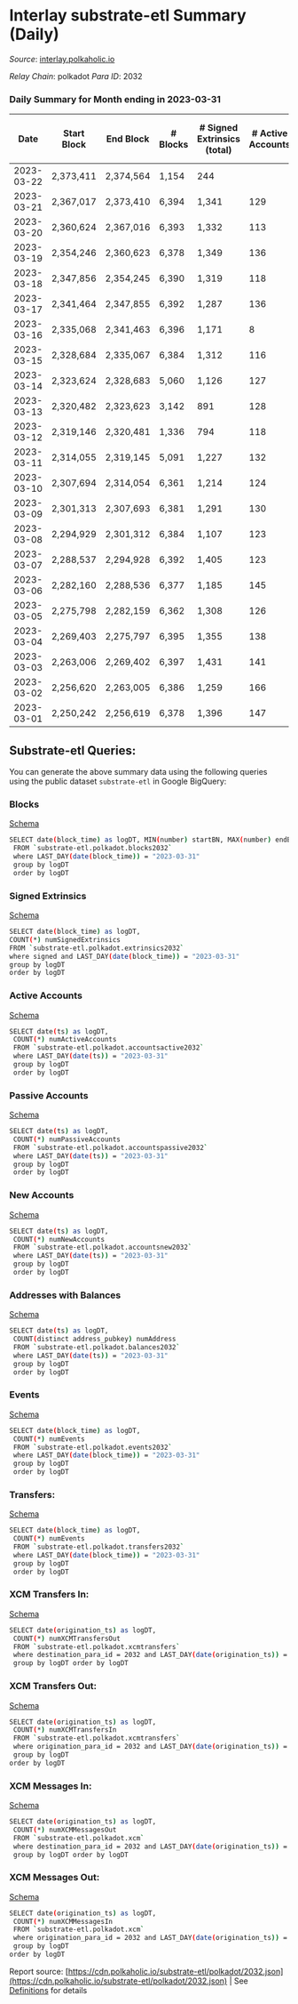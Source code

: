 # Interlay substrate-etl Summary (Daily)

_Source_: [interlay.polkaholic.io](https://interlay.polkaholic.io)

*Relay Chain*: polkadot
*Para ID*: 2032



### Daily Summary for Month ending in 2023-03-31


| Date | Start Block | End Block | # Blocks  | # Signed Extrinsics (total) | # Active Accounts | # Passive | # New | # Addresses with Balances | # Events | # Transfers | # XCM Transfers In | # XCM Transfers Out | # XCM In | # XCM Out | Issues | 
| ---- | ----------- | --------- | --------  | --------------------------- | ----------------- | --------- | ----- | ------------------------- | -------- | ----------- | ------------------ | ------------------- | -------- | --------- | ------ |
| 2023-03-22 | 2,373,411 | 2,374,564 | 1,154  | 244 |  |  |  |  | 10,446 | 1,162 ($1,230.12) |   |   |  |  |  |
| 2023-03-21 | 2,367,017 | 2,373,410 | 6,394  | 1,341 | 129 | 18 | 5 | 11,479 | 57,905 | 6,554 ($23,551.94) | 12 ($1,219.39) | 15 ($2,195.70) | 9 | 6 |  |
| 2023-03-20 | 2,360,624 | 2,367,016 | 6,393  | 1,332 | 113 | 23 | 13 | 11,474 | 57,957 | 6,561 ($75,066.33) | 27 ($9,654.75) | 10 ($1,791.62) | 29 | 10 |  |
| 2023-03-19 | 2,354,246 | 2,360,623 | 6,378  | 1,349 | 136 | 16 | 5 | 11,461 | 57,730 | 6,553 ($40,539.41) | 16 ($1,946.36) | 18 ($2,843.75) | 17 | 18 |  |
| 2023-03-18 | 2,347,856 | 2,354,245 | 6,390  | 1,319 | 118 | 18 | 5 | 11,456 | 57,679 | 6,548 ($31,186.50) | 22 ($2,034.28) | 18 ($2,515.60) | 28 | 23 |  |
| 2023-03-17 | 2,341,464 | 2,347,855 | 6,392  | 1,287 | 136 | 18 | 6 | 11,451 | 57,658 | 6,556 ($30,910.38) | 17 ($9,926.73) | 21 ($1,675.64) | 23 | 23 |  |
| 2023-03-16 | 2,335,068 | 2,341,463 | 6,396  | 1,171 | 8 | 107 | 7 | 11,445 | 57,093 | 6,543 ($22,876.26) | 18 ($4,775.19) | 18 ($8,856.96) | 18 | 15 |  |
| 2023-03-15 | 2,328,684 | 2,335,067 | 6,384  | 1,312 | 116 | 20 | 4 | 11,438 | 57,635 | 6,531 ($68,489.85) | 13 ($5,127.80) | 23 ($14,143.84) | 14 | 17 |  |
| 2023-03-14 | 2,323,624 | 2,328,683 | 5,060  | 1,126 | 127 | 21 | 5 | 11,434 | 46,498 | 5,219 ($32,940.23) | 16 ($6,661.88) | 32 ($7,167.73) | 18 | 29 |  |
| 2023-03-13 | 2,320,482 | 2,323,623 | 3,142  | 891 | 128 | 15 | 4 | 11,429 | 29,994 | 3,311 ($210,507.24) | 14 ($1,886.44) | 20 ($1,505.64) | 14 | 14 |  |
| 2023-03-12 | 2,319,146 | 2,320,481 | 1,336  | 794 | 118 | 15 | 7 | 11,425 | 15,217 | 1,464 ($16,188.32) | 15 ($1,570.37) | 19 ($1,763.12) | 27 | 29 |  |
| 2023-03-11 | 2,314,055 | 2,319,145 | 5,091  | 1,227 | 132 | 21 | 5 | 11,418 | 46,908 | 5,256 ($126,481.29) | 12 ($1,198.35) | 23 ($13,364.34) | 18 | 25 |  |
| 2023-03-10 | 2,307,694 | 2,314,054 | 6,361  | 1,214 | 124 | 20 | 8 | 11,413 | 57,171 | 6,547 ($219,051.82) | 32 ($48,363.30) | 26 ($273,337.42) | 37 | 29 |  |
| 2023-03-09 | 2,301,313 | 2,307,693 | 6,381  | 1,291 | 130 | 22 | 5 | 11,405 | 57,640 | 6,553 ($181,543.26) | 31 ($10,570.58) | 18 ($18,982.93) | 44 | 28 |  |
| 2023-03-08 | 2,294,929 | 2,301,312 | 6,384  | 1,107 | 123 | 25 | 13 | 11,400 | 56,774 | 6,540 ($71,393.25) | 13 ($16,656.20) | 13 ($796.92) | 13 | 11 |  |
| 2023-03-07 | 2,288,537 | 2,294,928 | 6,392  | 1,405 | 123 | 23 | 11 | 11,387 | 58,030 | 6,550 ($25,987.09) | 9 ($6,451.56) | 14 ($979.26) | 9 | 13 |  |
| 2023-03-06 | 2,282,160 | 2,288,536 | 6,377  | 1,185 | 145 | 19 | 4 | 11,376 | 57,097 | 6,541 ($34,357.96) | 11 ($1,946.64) | 12 ($1,367.86) | 14 | 13 |  |
| 2023-03-05 | 2,275,798 | 2,282,159 | 6,362  | 1,308 | 126 | 20 | 268 | 11,372 | 57,564 | 6,513 ($49,318.05) | 15 ($4,663.78) | 21 ($3,527.17) | 22 | 28 |  |
| 2023-03-04 | 2,269,403 | 2,275,797 | 6,395  | 1,355 | 138 | 21 | 7 | 11,104 | 57,793 | 6,550 ($42,292.63) | 6 ($838.77) | 14 ($1,404.42) | 7 | 14 |  |
| 2023-03-03 | 2,263,006 | 2,269,402 | 6,397  | 1,431 | 141 | 19 | 7 | 11,098 | 58,260 | 6,571 ($63,164.43) | 14 ($2,674.82) | 23 ($10,523.60) | 16 | 22 |  |
| 2023-03-02 | 2,256,620 | 2,263,005 | 6,386  | 1,259 | 166 | 19 | 6 | 11,091 | 57,879 | 6,644 ($50,907.36) | 52 ($7,416.57) | 42 ($4,117.17) | 56 | 45 |  |
| 2023-03-01 | 2,250,242 | 2,256,619 | 6,378  | 1,396 | 147 | 17 | 4 | 11,086 | 57,985 | 6,568 ($57,754.80) | 30 ($11,966.86) | 30 ($5,576.34) | 32 | 28 |  |

## Substrate-etl Queries:
You can generate the above summary data using the following queries using the public dataset `substrate-etl` in Google BigQuery:


### Blocks 

[Schema](https://github.com/colorfulnotion/substrate-etl/blob/main/schema/blocks.json)

```bash
SELECT date(block_time) as logDT, MIN(number) startBN, MAX(number) endBN, COUNT(*) numBlocks 
 FROM `substrate-etl.polkadot.blocks2032`  
 where LAST_DAY(date(block_time)) = "2023-03-31" 
 group by logDT 
 order by logDT
```

### Signed Extrinsics 

[Schema](https://github.com/colorfulnotion/substrate-etl/blob/main/schema/extrinsics.json)

```bash
SELECT date(block_time) as logDT, 
COUNT(*) numSignedExtrinsics 
FROM `substrate-etl.polkadot.extrinsics2032`  
where signed and LAST_DAY(date(block_time)) = "2023-03-31" 
group by logDT 
order by logDT
```

### Active Accounts 

[Schema](https://github.com/colorfulnotion/substrate-etl/blob/main/schema/accountsactive.json)

```bash
SELECT date(ts) as logDT, 
 COUNT(*) numActiveAccounts 
 FROM `substrate-etl.polkadot.accountsactive2032` 
 where LAST_DAY(date(ts)) = "2023-03-31" 
 group by logDT 
 order by logDT
```

### Passive Accounts 

[Schema](https://github.com/colorfulnotion/substrate-etl/blob/main/schema/accountspassive.json)

```bash
SELECT date(ts) as logDT, 
 COUNT(*) numPassiveAccounts 
 FROM `substrate-etl.polkadot.accountspassive2032` 
 where LAST_DAY(date(ts)) = "2023-03-31" 
 group by logDT 
 order by logDT
```

### New Accounts 

[Schema](https://github.com/colorfulnotion/substrate-etl/blob/main/schema/accountsnew.json)

```bash
SELECT date(ts) as logDT, 
 COUNT(*) numNewAccounts 
 FROM `substrate-etl.polkadot.accountsnew2032` 
 where LAST_DAY(date(ts)) = "2023-03-31" 
 group by logDT
 order by logDT
```

### Addresses with Balances 

[Schema](https://github.com/colorfulnotion/substrate-etl/blob/main/schema/balances.json)

```bash
SELECT date(ts) as logDT,
 COUNT(distinct address_pubkey) numAddress 
 FROM `substrate-etl.polkadot.balances2032` 
 where LAST_DAY(date(ts)) = "2023-03-31" 
 group by logDT 
 order by logDT
```

### Events 

[Schema](https://github.com/colorfulnotion/substrate-etl/blob/main/schema/events.json)

```bash
SELECT date(block_time) as logDT, 
 COUNT(*) numEvents 
 FROM `substrate-etl.polkadot.events2032` 
 where LAST_DAY(date(block_time)) = "2023-03-31" 
 group by logDT 
 order by logDT
```

### Transfers:

[Schema](https://github.com/colorfulnotion/substrate-etl/blob/main/schema/transfers.json)

```bash
SELECT date(block_time) as logDT, 
 COUNT(*) numEvents 
 FROM `substrate-etl.polkadot.transfers2032` 
 where LAST_DAY(date(block_time)) = "2023-03-31" 
 group by logDT 
 order by logDT
```

### XCM Transfers In: 

[Schema](https://github.com/colorfulnotion/substrate-etl/blob/main/schema/xcmtransfers.json)

```bash
SELECT date(origination_ts) as logDT, 
 COUNT(*) numXCMTransfersOut 
 FROM `substrate-etl.polkadot.xcmtransfers` 
 where destination_para_id = 2032 and LAST_DAY(date(origination_ts)) = "2023-03-31" 
 group by logDT order by logDT
```

### XCM Transfers Out: 

[Schema](https://github.com/colorfulnotion/substrate-etl/blob/main/schema/xcmtransfers.json)

```bash
SELECT date(origination_ts) as logDT, 
 COUNT(*) numXCMTransfersIn 
 FROM `substrate-etl.polkadot.xcmtransfers` 
 where origination_para_id = 2032 and LAST_DAY(date(origination_ts)) = "2023-03-31" 
 group by logDT 
order by logDT
```

### XCM Messages In: 

[Schema](https://github.com/colorfulnotion/substrate-etl/blob/main/schema/xcm.json)

```bash
SELECT date(origination_ts) as logDT, 
 COUNT(*) numXCMMessagesOut 
 FROM `substrate-etl.polkadot.xcm` 
 where destination_para_id = 2032 and LAST_DAY(date(origination_ts)) = "2023-03-31" 
 group by logDT order by logDT
```

### XCM Messages Out: 

[Schema](https://github.com/colorfulnotion/substrate-etl/blob/main/schema/xcm.json)

```bash
SELECT date(origination_ts) as logDT, 
 COUNT(*) numXCMMessagesIn 
 FROM `substrate-etl.polkadot.xcm` 
 where origination_para_id = 2032 and LAST_DAY(date(origination_ts)) = "2023-03-31" 
 group by logDT 
order by logDT
```


Report source: [https://cdn.polkaholic.io/substrate-etl/polkadot/2032.json](https://cdn.polkaholic.io/substrate-etl/polkadot/2032.json) | See [Definitions](/DEFINITIONS.md) for details
